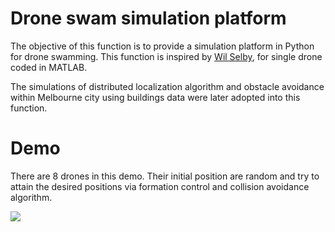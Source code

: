 # Drone swam simulation platform
The objective of this function is to provide a simulation platform in Python for drone swamming. This function is inspired by [Wil Selby](https://github.com/wilselby/MatlabQuadSimAP), for single drone coded in MATLAB.  

The simulations of distributed localization algorithm and  obstacle avoidance within Melbourne city using buildings data were later adopted into this function. 

# Demo

There are 8 drones in this demo. Their initial position are random and try to attain the desired positions via formation control and collision avoidance algorithm.

![](/Figures/demo.gif)